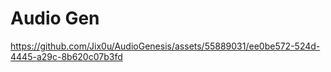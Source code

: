 # Audio Gen



https://github.com/Jix0u/AudioGenesis/assets/55889031/ee0be572-524d-4445-a29c-8b620c07b3fd

